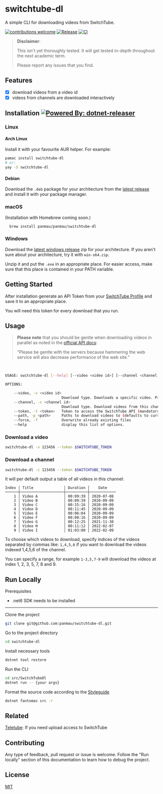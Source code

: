 
# switchtube-dl

A simple CLI for downloading videos from SwitchTube.

[![contributions welcome](https://img.shields.io/badge/contributions-welcome-brightgreen.svg?style=flat)](https://github.com/panmau/switchtube-dl/issues)
[![Release](https://img.shields.io/github/release/panmau/switchtube-dl.svg?classes=badges)](https://github.com/lucassabreu/clockify-cli/releases/latest)
[![CI](https://github.com/panmau/switchtube-dl/actions/workflows/ci.yml/badge.svg)](https://github.com/panmau/switchtube-dl/actions/workflows/ci.yml)

> **Disclaimer**:
>
> This isn't yet thoroughly tested. It will get tested in-depth throughout the next academic term.
>
> Please report any issues that you find.

## Features

- [x] download videos from a video id
- [x] videos from channels are downloaded interactively

Installation [![Powered By: dotnet-releaser](https://img.shields.io/badge/powered%20by-dotnet--releaser-green)](https://github.com/xoofx/dotnet-releaser)
------------

### Linux

#### Arch Linux
Install it with your favourite AUR helper. For example:
```bash
pamac install switchtube-dl
# or:
yay -S switchtube-dl
```

#### Debian
Download the `.deb` package for your architecture from the [latest release](https://github.com/panmau/switchtube-dl/releases/latest) and install it with your package manager.

### macOS
(Installation with Homebrew coming soon.)

```bash
  brew install panmau/panmau/switchtube-dl
```

### Windows
Download the [latest windows release](https://github.com/panmau/switchtube-dl/releases/latest) zip for your architecture. If you aren't sure about your architecture, try it with `win-x64.zip`.

Unzip it and put the `.exe` in an appropriate place. For easier access, make sure that this place is contained in your PATH variable.

## Getting Started
After installation generate an API Token from your [SwitchTube Profile](https://tube.switch.ch/access_tokens) and save it to an appropriate place.

You will need this token for every download that you run.

## Usage
> **Please note** that you should be gentle when downloading videos in parallel as noted in the [official API docs](https://tube.switch.ch/api#accessing-the-web-service):
>
> "Please be gentle with the servers because hammering the web service will also decrease performance of the web site."

<br>

```bash
USAGE: switchtube-dl [--help] [--video <video id>] [--channel <channel id>] --token <token> [--path <path>] [--force]

OPTIONS:

    --video, -v <video id>
                          Download type. Downloads a specific video. Prioritized if multiple download types are given
    --channel, -c <channel id>
                          Download type. Download videos from this channel
    --token, -t <token>   Token to access the SwitchTube API (mandatory). Generate a token at https://tube.switch.ch/access_tokens
    --path, -p <path>     Paths to download videos to (defaults to current dir)
    --force, -f           Overwrite already existing files
    --help                display this list of options.
```

### Download a video
```bash
switchtube-dl -v 123456 --token $SWITCHTUBE_TOKEN
```

### Download a channel
```bash
switchtube-dl -c 123456 --token $SWITCHTUBE_TOKEN
```

It will per default output a table of all videos in this channel:

```
Index │ Title              │ Duration │    Date
──────┼────────────────────┼──────────┼────────────
    1 │ Video A            │ 00:09:39 │ 2020-07-08
    2 │ Video B            │ 00:09:39 │ 2020-09-09
    3 │ Video C            │ 00:15:16 │ 2020-09-09
    4 │ Video D            │ 00:11:45 │ 2020-09-09
    5 │ Video E            │ 00:06:04 │ 2020-09-09
    6 │ Video F            │ 00:08:16 │ 2020-09-09
    7 │ Video G            │ 00:12:25 │ 2021-11-30
    8 │ Video H            │ 00:11:12 │ 2022-02-07
    9 │ Video I            │ 01:03:00 │ 2022-02-09
```
To choose which videos to download, specify indices of the videos separated by commas like: `1,4,5,6` if you want to download the videos indexed 1,4,5,6 of the channel.

You can specify a range, for example `1-3,5,7-9` will download the videos at index 1, 2, 3, 5, 7, 8 and 9.

## Run Locally
Prerequisites
- .net6 SDK needs to be installed

---

Clone the project
```bash
git clone git@github.com:panmau/switchtube-dl.git
```

Go to the project directory

```bash
cd switchtube-dl
```

Install necessary tools
```bash
dotnet tool restore
```

Run the CLI

```bash
cd src/SwitchTubeDl
dotnet run -- {your args}
```

Format the source code according to the [Styleguide](https://github.com/G-Research/fsharp-formatting-conventions)
```bash
dotnet fantomas src -r
```

## Related

[Teletube](https://github.com/Fingertips/teletube): If you need upload access to SwitchTube

## Contributing

Any type of feedback, pull request or issue is welcome. Follow the "Run locally" section of this documentation to learn how to debug the project.

## License

[MIT](https://choosealicense.com/licenses/mit/)

